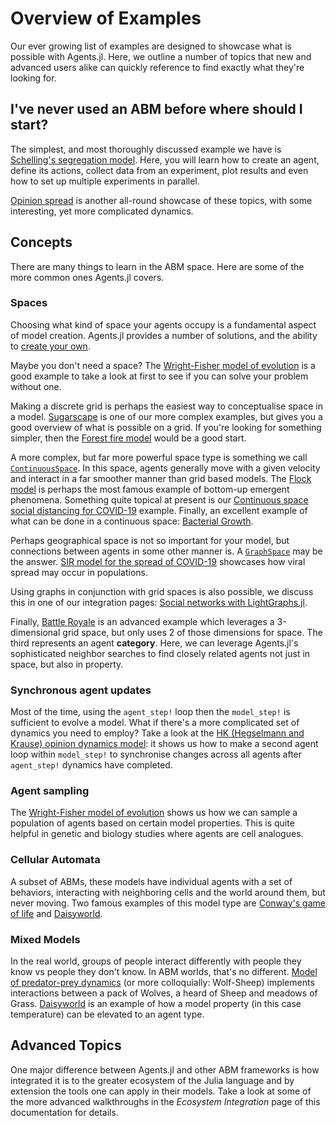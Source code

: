 # Overview of Examples

Our ever growing list of examples are designed to showcase what is possible with
Agents.jl. Here, we outline a number of topics that new and advanced users alike can
quickly reference to find exactly what they're looking for.

## I've never used an ABM before where should I start?

The simplest, and most thoroughly discussed example we have is
[Schelling's segregation model](@ref). Here, you will learn how to create an agent,
define its actions, collect data from an experiment, plot results and even how to set
up multiple experiments in parallel.

[Opinion spread](@ref) is another all-round showcase of these topics, with some
interesting, yet more complicated dynamics.

## Concepts

There are many things to learn in the ABM space. Here are some of the more common ones
Agents.jl covers.

### Spaces

Choosing what kind of space your agents occupy is a fundamental aspect of model creation.
Agents.jl provides a number of solutions, and the ability to
[create your own](https://github.com/JuliaDynamics/Agents.jl/blob/master/src/core/space_interaction_API.jl).

Maybe you don't need a space? The [Wright-Fisher model of evolution](@ref) is a good
example to take a look at first to see if you can solve your problem without one.

Making a discrete grid is perhaps the easiest way to conceptualise space in a model.
[Sugarscape](@ref) is one of our more complex examples, but gives you a good overview
of what is possible on a grid. If you're looking for something simpler, then the
[Forest fire model](@ref) would be a good start.

A more complex, but far more powerful space type is something we call
[`ContinuousSpace`](@ref). In this space, agents generally move with a given velocity
and interact in a far smoother manner than grid based models. The [Flock model](@ref)
is perhaps the most famous example of bottom-up emergent phenomena. Something quite
topical at present is our
[Continuous space social distancing for COVID-19](@ref) example.
Finally, an excellent example of what can be done in a continuous space:
[Bacterial Growth](@ref).

Perhaps geographical space is not so important for your model, but connections between
agents in some other manner is. A [`GraphSpace`](@ref) may be the answer.
[SIR model for the spread of COVID-19](@ref) showcases how viral spread may occur in
populations.

Using graphs in conjunction with grid spaces is also possible, we discuss this in one
of our integration pages: [Social networks with LightGraphs.jl](@ref).

Finally, [Battle Royale](@ref) is an advanced example which leverages a 3-dimensional
grid space, but only uses 2 of those dimensions for space. The third represents an
agent **category**. Here, we can leverage Agents.jl's sophisticated neighbor searches
to find closely related agents not just in space, but also in property.

### Synchronous agent updates

Most of the time, using the `agent_step!` loop then the `model_step!` is
sufficient to evolve a model. What if there's a more complicated set of dynamics you need
to employ? Take a look at the [HK (Hegselmann and Krause) opinion dynamics model](@ref):
it shows us how to make a second agent loop within `model_step!` to synchronise changes
across all agents after `agent_step!` dynamics have completed.

### Agent sampling

The [Wright-Fisher model of evolution](@ref) shows us how we can sample a population of
agents based on certain model properties. This is quite helpful in genetic and biology
studies where agents are cell analogues.

### Cellular Automata

A subset of ABMs, these models have individual agents with a set of behaviors,
interacting with neighboring cells and the world around them, but never moving.
Two famous examples of this model type are [Conway's game of life](@ref) and
[Daisyworld](@ref).

### Mixed Models

In the real world, groups of people interact differently with people they know vs people
they don't know. In ABM worlds, that's no different.
[Model of predator-prey dynamics](@ref) (or more colloquially: Wolf-Sheep) implements
interactions between a pack of Wolves, a heard of Sheep and meadows of Grass.
[Daisyworld](@ref) is an example of how a model property (in this case temperature) can
be elevated to an agent type.

## Advanced Topics

One major difference between Agents.jl and other ABM frameworks is how integrated it is
to the greater ecosystem of the Julia language and by extension the tools one can apply
in their models. Take a look at some of the more advanced walkthroughs in the *Ecosystem Integration*
page of this documentation for details.
